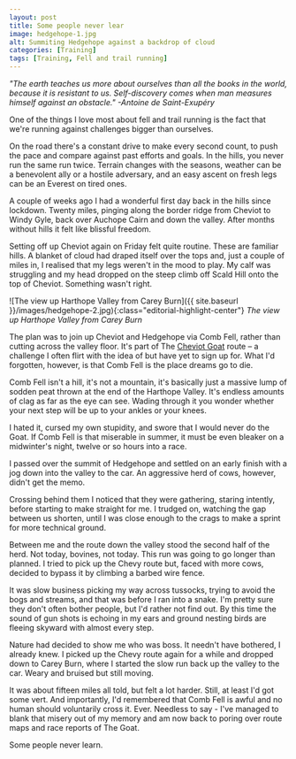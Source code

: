 ```yaml
---
layout: post
title: Some people never lear
image: hedgehope-1.jpg
alt: Summiting Hedgehope against a backdrop of cloud
categories: [Training]
tags: [Training, Fell and trail running]
---
```


*"The earth teaches us more about ourselves than all the books in the world, because it is resistant to us. Self-discovery comes when man measures himself against an obstacle."
-Antoine de Saint-Exupéry*

One of the things I love most about fell and trail running is the fact that we're running against challenges bigger than ourselves. 

On the road there's a constant drive to make every second count, to push the pace and compare against past efforts and goals. In the hills, you never run the same run twice. Terrain changes with the seasons, weather can be a benevolent ally or a hostile adversary, and an easy ascent on fresh legs can be an Everest on tired ones.

A couple of weeks ago I had a wonderful first day back in the hills since lockdown. Twenty miles, pinging along the border ridge from Cheviot to Windy Gyle, back over Auchope Cairn and down the valley. After months without hills it felt like blissful freedom. 

Setting off up Cheviot again on Friday felt quite routine. These are familiar hills. A blanket of cloud had draped itself over the tops and, just a couple of miles in, I realised that my legs weren't in the mood to play. My calf was struggling and my head dropped on the steep climb off Scald Hill onto the top of Cheviot. Something wasn't right.

![The view up Harthope Valley from Carey Burn]({{ site.baseurl }}/images/hedgehope-2.jpg){:class="editorial-highlight-center"} *The view up Harthope Valley from Carey Burn*

The plan was to join up Cheviot and Hedgehope via Comb Fell, rather than cutting across the valley floor. It's part of The [Cheviot Goat](https://cheviotgoat.com/) route – a challenge I often flirt with the idea of but have yet to sign up for. What I'd forgotten, however, is that Comb Fell is the place dreams go to die.

Comb Fell isn't a hill, it's not a mountain, it's basically just a massive lump of sodden peat thrown at the end of the Harthope Valley. It's endless amounts of clag as far as the eye can see. Wading through it you wonder whether your next step will be up to your ankles or your knees.

I hated it, cursed my own stupidity, and swore that I would never do the Goat. If Comb Fell is that miserable in summer, it must be even bleaker on a midwinter's night, twelve or so hours into a race.

I passed over the summit of Hedgehope and settled on an early finish with a jog down into the valley to the car. An aggressive herd of cows, however, didn't get the memo.

Crossing behind them I noticed that they were gathering, staring intently, before starting to make straight for me. I trudged on, watching the gap between us shorten, until I was close enough to the crags to make a sprint for more technical ground.

Between me and the route down the valley stood the second half of the herd. Not today, bovines, not today. This run was going to go longer than planned. I tried to pick up the Chevy route but, faced with more cows, decided to bypass it by climbing a barbed wire fence.

It was slow business picking my way across tussocks, trying to avoid the bogs and streams, and that was before I ran into a snake. I'm pretty sure they don't often bother people, but I'd rather not find out. By this time the sound of gun shots is echoing in my ears and ground nesting birds are fleeing skyward with almost every step.

Nature had decided to show me who was boss. It needn't have bothered, I already knew. I picked up the Chevy route again for a while and dropped down to Carey Burn, where I started the slow run back up the valley to the car. Weary and bruised but still moving.

It was about fifteen miles all told, but felt a lot harder. Still, at least I'd got some vert. And importantly, I'd remembered that Comb Fell is awful and no human should voluntarily cross it. Ever. Needless to say - I've managed to blank that misery out of my memory and am now back to poring over route maps and race reports of The Goat.

Some people never learn.
